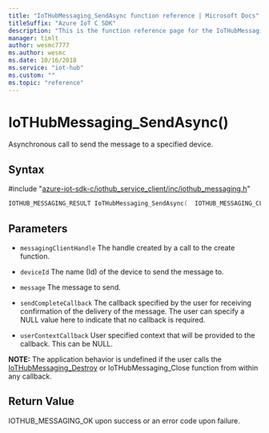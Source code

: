 ```yaml
---                             
title: "IoTHubMessaging_SendAsync function reference | Microsoft Docs" 
titleSuffix: "Azure IoT C SDK"            
description: "This is the function reference page for the IoTHubMessaging_SendAsync() function in the Azure IoT C SDK. This SDK is used with Azure IoT Hub and Azure IoT Hub Device Provisioning Service"            
manager: timlt                 
author: wesmc7777              
ms.author: wesmc               
ms.date: 10/16/2018                    
ms.service: "iot-hub"             
ms.custom: ""                
ms.topic: "reference"        
---                            
```


# IoTHubMessaging_SendAsync()

Asynchronous call to send the message to a specified device.

## Syntax

\#include "[azure-iot-sdk-c/iothub_service_client/inc/iothub_messaging.h](../iothub-messaging-h.md)"  
```C
IOTHUB_MESSAGING_RESULT IoTHubMessaging_SendAsync(  IOTHUB_MESSAGING_CLIENT_HANDLE  C2);
```

## Parameters
* `messagingClientHandle` The handle created by a call to the create function. 

* `deviceId` The name (Id) of the device to send the message to. 

* `message` The message to send. 

* `sendCompleteCallback` The callback specified by the user for receiving confirmation of the delivery of the message. The user can specify a NULL value here to indicate that no callback is required. 

* `userContextCallback` User specified context that will be provided to the callback. This can be NULL.

**NOTE:** The application behavior is undefined if the user calls the [IoTHubMessaging_Destroy](../iothub-messaging-h/iothubmessaging-destroy.md) or IoTHubMessaging_Close function from within any callback.

## Return Value
IOTHUB_MESSAGING_OK upon success or an error code upon failure.

